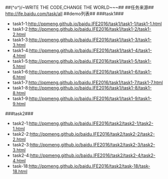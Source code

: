 ##\(^o^)/~WRITE THE CODE,CHANGE THE WORLD~~~##
##任务来源##
http://ife.baidu.com/task/all
##demo列表##
###task1###
- task1-1:http://ppmeng.github.io/baidu.IFE2016/task1/task1-1/task1-1.html
- task1-2:http://ppmeng.github.io/baidu.IFE2016/task1/task1-2/task1-2.html
- task1-3:http://ppmeng.github.io/baidu.IFE2016/task1/task1-3/task1-3.html
- task1-4:http://ppmeng.github.io/baidu.IFE2016/task1/task1-4/task1-4.html
- task1-5:http://ppmeng.github.io/baidu.IFE2016/task1/task1-5/task1-5.html
- task1-6:http://ppmeng.github.io/baidu.IFE2016/task1/task1-6/task1-6.html
- task1-7:http://ppmeng.github.io/baidu.IFE2016/task1/task1-7/task1-7.html
- task1-8:http://ppmeng.github.io/baidu.IFE2016/task1/task1-8/task1-8.html
- task1-9:http://ppmeng.github.io/baidu.IFE2016/task1/task1-9/task1-9.html

###task2###
- task2-1:http://ppmeng.github.io/baidu.IFE2016/task2/task2-1/task2-1.html
- task2-2:http://ppmeng.github.io/baidu.IFE2016/task2/task2-2/task2-2.html
- task2-3:http://ppmeng.github.io/baidu.IFE2016/task2/task2-3/task2-3.html
- task2-4:http://ppmeng.github.io/baidu.IFE2016/task2/task2-4/task2-4.html
- task-18:http://ppmeng.github.io/baidu.IFE2016/task2/task-18/task-18.html
